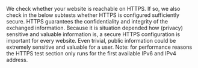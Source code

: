 We check whether your website is reachable on HTTPS. If so, we also check in the below subtests whether HTTPS is configured sufficiently secure. HTTPS guarantees the confidentiality and integrity of the exchanged information. Because it is situation depended how (privacy) sensitive and valuable information is, a secure HTTPS configuration is important for every website. Even trivial, public information could be extremely sensitive and valuable for a user. Note: for performance reasons the HTTPS test section only runs for the first available IPv6 and IPv4 address.
